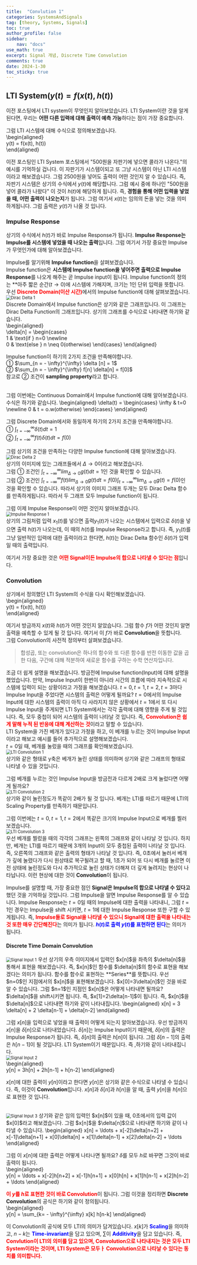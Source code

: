 ```yaml
---
title:  "Convlution 1"
categories: SystemsAndSignals
tag: [theory, Systems, Signals]
toc: true
author_profile: false
sidebar:
    nav: "docs"
use_math: true
excerpt: Signal 개념, Discrete Time Convolution
comments: true
date: 2024-1-30
toc_sticky: true
---
```


## LTI System($y(t) = f(x(t), h(t))$
이전 포스팅에서 LTI system이 무엇인지 알아보았습니다. LTI System이란 것을 알게된다면, 우리는 **어떤 다른 입력에 대해 출력이 예측 가능**하다는 점이 가장 중요합니다.  

그럼 LTI 시스템에 대해 수식으로 정의해보겠습니다.   
\begin{aligned}    
y(t) = f(x(t), h(t))   
\end{aligned}   

이전 포스팅인 LTI System 포스팅에서 "500원을 자판기에 넣으면 콜라가 나온다."의 예시를 기억하실 겁니다. 이 자판기가 시스템이되고 또 그냥 시스템이 아닌 LTI 시스템이라고 해보겠습니다. 그럼 2500원을 넣어도 출력이 어떤 것인지 알 수 있습니다. 즉, 자판기 시스템은 상기의 수식에서 $y(t)$에 해당합니다. 그럼 예시 중에 하나인 "500원을 넣어 콜라가 나왔다" 이 것이 $h(t)$에 해당하게 됩니다. 즉, **경험을 통해 어떤 입력을 넣었을 때, 어떤 출력이 나오는지**가 됩니다. 그럼 여기서 $x(t)$는 임의의 돈을 넣는 것을 의미하게됩니다. 그럼 출력은 $y(t)$가 나올 것 입니다.    

### Impulse Response
상기의 수식에서 $h(t)$가 바로 Impulse Response가 됩니다. **Impulse Response는 Impulse를 시스템에 넣었을 때 나오는 출력**입니다. 그럼 여기서 가장 중요한 Impulse가 무엇인가에 대해 알아보겠습니다.   

Impulse를 알기위해 **Impulse function**을 살펴보겠습니다.   
Impulse function은 **시스템에 Impulse function을 넣어주면 출력으로 Impulse Response**를 나오게 해주는 곧 Impulse input이 됩니다. Impulse function의 정의는 **아주 짧은 순간($t \rightarrow 0$)에 시스템에 가해지며, 크기는 1인 단위 입력을 뜻합니다.    
우선 <span style='color:red'>**Discrete Domain(이산 시간)**</span>에서의 Impulse function에 대해 살펴보겠습니다.    
<img src="../../../assets/images/Signals&Systems/2024-01-30-Convolution1/Dirac Delta 1.jpg" alt="Dirac Delta 1" style="zoom:80%;" />    
Discrete Domain에서 Impulse function은 상기와 같은 그래프입니다. 이 그래프는 Dirac Delta Function의 그래프입니다. 상기의 그래프를 수식으로 나타내면 하기와 같습니다.   
\begin{aligned}    
\delta[n] = \begin{cases}   
1 & \text{if } n=0 \newline   
0 & \text{else } n \neq 0(otherwise)
\end{cases}
\end{aligned}   

Impulse function이 하기의 2가지 조건을 만족해야합니다.   
① $\sum_{n = - \infty}^{\infty} \delta [n] = 1$   
② $\sum_{n = - \infty}^{\infty} f[n] \delta[n] = f[0]$   
참고로 ② 조건이 **sampling property**라고 합니다.   

<br>
그럼 이번에는 Continuous Domain에서 Impulse function에 대해 알아보겠습니다. 수식은 하기와 같습니다.   
\begin{aligned}    
\delta(t) = \begin{cases}   
\infty & t=0 \newline   
0 & t = o.w(otherwise)
\end{cases}
\end{aligned}   

그럼 Discrete Domain에서와 동일하게 하기의 2가지 조건을 만족해야합니다.   
① $\int_{t = - \infty}^{\infty} \delta(t) dt = 1$   
② $\int_{t = - \infty}^{\infty} f(t) \delta(t) dt = f(0)$    

그럼 상기의 조건을 만족하는 다양한 Impulse function에 대해 알아보겠습니다.   
<img src="../../../assets/images/Signals&Systems/2024-01-30-Convolution1/Dirac Delta 2.jpg" alt="Dirac Delta 2" style="zoom:80%;" />    
상기의 이미지에 있는 그래프들에서 $\Delta \rightarrow 0$이라고 해보겠습니다.    
그럼 ① 조건인 $\int_{t = - \infty}^{\infty} lim_{\Delta \rightarrow 0}g(t) dt = 1$인 것을 확인할 수 있습니다.   
그럼 ② 조건인 $\int_{t = - \infty}^{\infty} f(t) lim_{\Delta \rightarrow 0} g(t) dt = f(0) \int_{t = - \infty}^{\infty} \text{lim}_{\Delta \rightarrow 0} g(t) = f(0)$인 것을 확인할 수 있습니다. 따라서 상기의 이미지 그래프 두개는 모두 Dirac Delta 함수를 만족하게됩니다. 따라서 두 그래프 모두 Impulse function이 됩니다.   

그럼 이제 Impulse Response이 어떤 것인지 알아보겠습니다.   
<img src="../../../assets/images/Signals&Systems/2024-01-30-Convolution1/Impulse Response 1.jpg" alt="Impulse Response 1" style="zoom:80%;" />    
상기의 그림처럼 입력 $x_1(t)$를 넣으면 출력$y_1(t)$가 나오는 시스템에서 입력으로 $\delta(t)$을 넣으면 출력 $h(t)$가 나오는데, 이 때의 $h(t)$를 Impulse Response라고 합니다. 즉, $y_1(t)$를 그냥 일반적인 입력에 대한 출력이라고 한다면, $h(t)$는 Dirac Delta 함수인 $\delta(t)$가 입력일 때의 출력입니다.   

여기서 가장 중요한 것은 <span style='color:red'>**어떤 Signal이든 Impulse의 합으로 나타낼 수 있다는 점**</span>입니다.

### Convolution
상기에서 정의했던 LTI System의 수식을 다시 확인해보겠습니다.   
\begin{aligned}    
y(t) = f(x(t), h(t))   
\end{aligned}   

여기서 방금까지 $x(t)$와 $h(t)$가 어떤 것인지 알았습니다. 그럼 함수 $f$가 어떤 것인지 알면 출력을 예측할 수 있게 될 것 입니다. 여기서 이 $f$가 바로 **Convolution**을 뜻합니다.   
그럼 Convolution의 사전적 정의부터 살펴보겠습니다.   
> 합성곱, 또는 convolution은 하나의 함수와 또 다른 함수를 반전 이동한 값을 곱한 다음, 구간에 대해 적분하여 새로운 함수를 구하는 수학 연산자입니다.   

조금 더 쉽게 설명을 해보겠습니다. 방금전에 Impulse function(Input)에 대해 설명을 했었습니다. 만약, Impulse Input이 한번이 아니라 시간의 흐름에 따라 지속적으로 시스템에 입력이 되는 상황이라고 가정을 해보겠습니다. $t=0, t=1, t=2, t=3$마다 Impulse Input을 주었다면 시스템의 출력은 어떻게 될까요? $t=0$에서의 Impulse Input에 대한 시스템의 출력이 아직 다 사라지지 않은 상황에서 $t=1$에서 또 다시 Impulse Input을 주게되면 LTI System에서는 각각 출력에 대해 영향을 주게 될 것입니다. 즉, 모두 중첩이 되어 시스템의 출력이 나타날 것 입니다. 즉, <span style='color:red'>**Convolution은 쉽게 말해 누적 된 반응에 대해 계산하는 것**</span>이라고 말할 수 있습니다.   
LTI System을 가진 베개가 있다고 가정을 하고, 이 베개를 누르는 것이 Impulse Input이라고 해보고 예시를 들어 추가적으로 설명해보겠습니다.   
$t=0$일 때, 베개를 눌렀을 때의 그래프를 확인해보겠습니다.   
<img src="../../../assets/images/Signals&Systems/2024-01-30-Convolution1/LTI Convolution 1.jpg" alt="LTI Convolution 1" style="zoom:80%;" />    
상기와 같은 형태로 y축은 베개가 눌린 상태를 의미하며 상기와 같은 그래프의 형태로 나타낼 수 있을 것입니다.   

그럼 베개를 누르는 것인 Impulse Input을 방금전과 다르게 2배로 크게 눌렀다면 어떻게 될까요?   
<img src="../../../assets/images/Signals&Systems/2024-01-30-Convolution1/LTI Convolution 2.jpg" alt="LTI Convolution 2" style="zoom:80%;" />    
상기와 같이 눌린정도가 똑같이 2배가 될 것 입니다. 베개는 LTI를 따르기 때문에 LTI의 Scaling Property를 만족하기 때문입니다.   

그럼 이번에는 $t=0, t=1, t=2$에서 똑같은 크기의 Impulse Input으로 베개를 찔러보겠습니다.   
<img src="../../../assets/images/Signals&Systems/2024-01-30-Convolution1/LTI Convolution 3.jpg" alt="LTI Convolution 3" style="zoom:80%;" />    
우선 베개를 찔렀을 때의 각각의 그래프는 왼쪽의 그래프와 같이 나타날 것 입니다. 하지만, 베개는 LTI를 따르기 때문에 3개의 Input이 모두 중첩된 출력이 나타날 것 입니다. 즉, 오른쪽의 그래프와 같은 출력의 형태가 나타날 것 입니다. 즉, 0초에서 눌러서 베개가 깊에 눌렸다가 다시 원상태로 복구될려고 할 때, 1초가 되어 또 다시 베개를 눌르면 이전 상태에 눌린정도와 다시 추가적으로 눌린 상태가 더해져 더 깊게 눌려지는 현상이 나타납니다. 이런 현상에 대한 것이 **Convolution**이 됩니다.    

Impulse를 설명할 때, 가장 중요한 점인 **Signal은 Impulse의 합으로 나타낼 수 있다고**했던 것을 기억하실 것입니다. 그럼 Impulse을 알면 Impulse Response를 알 수 있습니다. Impulse Response는 $t=0$일 때의 Impulse에 대한 출력을 나타내니, 그럼 $t=1$인 경우는 Impulse을 shift 시키면, $t=1$에 대한 Impulse Response 또한 구할 수 있게됩니다. 즉, <span style='color:red'>**Impulse들로 Signal을 나타낼 수 있으니 Signal에 대한 출력을 나타내는 것 또한 매우 간단해진다**</span>는 의미가 됩니다. <span style='color:blue'>**$h(t)$로 출력 $y(t)$를 표현하면 된다**</span>는 의미가 됩니다.   

#### Discrete Time Domain Convolution
<img src="../../../assets/images/Signals&Systems/2024-01-30-Convolution1/Signal Input 1.jpg" alt="Signal Input 1" style="zoom:80%;" />    
우선 상기의 우측 이미지에서 입력인 $x[n]$을 좌측의 $\delta[n]$을 통해서 표현을 해보겠습니다.   
즉, $x[n]$인 함수를 $\delta[n]$의 함수로 표현을 해보겠다는 의미가 됩니다. 함수를 함수로 표현하는 **Series**를 뜻합니다.   
우선 $n=0$인 지점에서의 $x[n]$을 표현해보겠습니다. $x[0]=3\delta[n]$인 것을 바로 알 수 있습니다. 그럼 $n=1$인 지점인 $x[n]$은 어떻게 나타내면 될까요? $\delta[n]$을 shift시키면 됩니다. 즉, $x[1]=2\delta[n-1]$이 됩니다. 즉, $x[n]$을 $\delta[n]$으로 나타내면 하기와 같이 나타내집니다.   
\begin{aligned}    
x[n] = 3 \delta[n] + 2 \delta[n-1] + \delta[n-2] 
\end{aligned}   

그럼 $x[n]$을 입력으로 넣었을 때 출력이 어떻게 되는지 알아보겠습니다. 우선 방금까지 $x[n]$을 $\delta[n]$으로 나타내었습니다. $\delta[n]$는 Impulse Input이기 때문에, $\delta[n]$의 출력은 Impulse Response가 됩니다. 즉, $\delta[n]$의 출력은 $h[n]$이 됩니다. 그럼 $\delta[n-1]$의 출력은 $h[n-1]$이 될 것입니다. LTI System이기 때문입니다. 즉 ,하기와 같이 나타내집니다.   
<img src="../../../assets/images/Signals&Systems/2024-01-30-Convolution1/Signal Input 2.jpg" alt="Signal Input 2" style="zoom:80%;" />    
\begin{aligned}    
y[n] = 3h[n] + 2h[n-1] + h[n-2] 
\end{aligned}   

$x[n]$에 대한 출력이 $y[n]$이라고 한다면 $y[n]$은 상기와 같은 수식으로 나타낼 수 있습니다. 즉, 이것이 **Convolution**입니다. $x[n]$과 $\delta[n]$과 $h[n]$을 알 때, 출력 $y[n]$을 $h[n]$으로 표현한 것 입니다.    

<br>
<img src="../../../assets/images/Signals&Systems/2024-01-30-Convolution1/Signal Input 3.jpg" alt="Signal Input 3" style="zoom:80%;" />    
상기와 같은 임의 입력인 $x[n]$이 있을 때, 0초에서의 입력 값이 $x[0]$라고 해보겠습니다. 그럼 $x[n]$을 $\delta[n]$으로 나타내면 하기와 같이 나타낼 수 있습니다.   
\begin{aligned}    
x[n] = \ldots + x[-2]\delta[n+2] + x[-1]\delta[n+1] + x[0]\delta[n] + x[1]\delta[n-1] + x[2]\delta[n-2] + \ldots
\end{aligned}   

그럼 이 $x[n]$에 대한 출력은 어떻게 나타나면 될까요? $\delta$를 모두 $h$로 바꾸면 그것이 바로 출력이 됩니다.   
\begin{aligned}    
y[n] = \ldots + x[-2]h[n+2] + x[-1]h[n+1] + x[0]h[n] + x[1]h[n-1] + x[2]h[n-2] + \ldots
\end{aligned}   

<span style='color:red'>**이 $y$를 $h$로 표현한 것이 바로 Convolution**</span>이 됩니다. 그럼 이것을 정리하면 **Discrete Convolution**의 공식은 하기와 같이 정의됩니다.   
\begin{aligned}    
y[n] = \sum_{k= - \infty}^{\infty} x[k] h[n-k]
\end{aligned}   

이 Convolution의 공식에 모두 LTI의 의미가 담겨있습니다. $x[k]$가 <span style='color:blue'>**Scaling**</span>을 의미하고, $n-k$는 <span style='color:blue'>**Time-invariant**</span>을 담고 있으며, $\sum$이 <span style='color:blue'>**Additivity**</span>을 담고 있습니다. 즉, <span style='color:red'>**Convlution이 LTI의 의미를 담고 있으며, Convolution으로 나타내지는 것은 모두 LTI System이라는 것이며, LTI System은 모두ㅏ Convolution으로 나타날 수 있다는 동치를 의미합니다.**</span>
